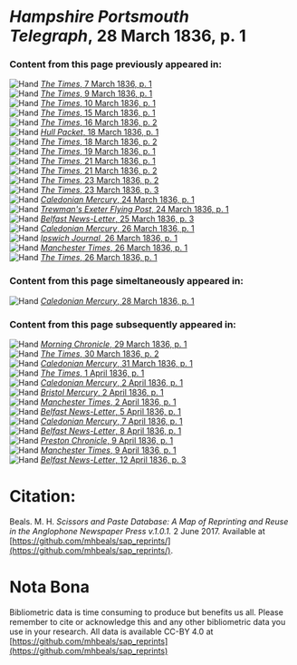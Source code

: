 # *Hampshire Portsmouth Telegraph*, 28 March 1836, p. 1  
  
### Content from this page previously appeared in:  
![Hand](http://scissorsandpaste.net/wp-content/uploads/2017/06/smallhandpointer.png) [*The Times*, 7 March 1836, p. 1](https://mhbeals.github.io/sap_html/The-Times/The-Times-7-March-1836-p-1)  
![Hand](http://scissorsandpaste.net/wp-content/uploads/2017/06/smallhandpointer.png) [*The Times*, 9 March 1836, p. 1](https://mhbeals.github.io/sap_html/The-Times/The-Times-9-March-1836-p-1)  
![Hand](http://scissorsandpaste.net/wp-content/uploads/2017/06/smallhandpointer.png) [*The Times*, 10 March 1836, p. 1](https://mhbeals.github.io/sap_html/The-Times/The-Times-10-March-1836-p-1)  
![Hand](http://scissorsandpaste.net/wp-content/uploads/2017/06/smallhandpointer.png) [*The Times*, 15 March 1836, p. 1](https://mhbeals.github.io/sap_html/The-Times/The-Times-15-March-1836-p-1)  
![Hand](http://scissorsandpaste.net/wp-content/uploads/2017/06/smallhandpointer.png) [*The Times*, 16 March 1836, p. 2](https://mhbeals.github.io/sap_html/The-Times/The-Times-16-March-1836-p-2)  
![Hand](http://scissorsandpaste.net/wp-content/uploads/2017/06/smallhandpointer.png) [*Hull Packet*, 18 March 1836, p. 1](https://mhbeals.github.io/sap_html/Hull-Packet/Hull-Packet-18-March-1836-p-1)  
![Hand](http://scissorsandpaste.net/wp-content/uploads/2017/06/smallhandpointer.png) [*The Times*, 18 March 1836, p. 2](https://mhbeals.github.io/sap_html/The-Times/The-Times-18-March-1836-p-2)  
![Hand](http://scissorsandpaste.net/wp-content/uploads/2017/06/smallhandpointer.png) [*The Times*, 19 March 1836, p. 1](https://mhbeals.github.io/sap_html/The-Times/The-Times-19-March-1836-p-1)  
![Hand](http://scissorsandpaste.net/wp-content/uploads/2017/06/smallhandpointer.png) [*The Times*, 21 March 1836, p. 1](https://mhbeals.github.io/sap_html/The-Times/The-Times-21-March-1836-p-1)  
![Hand](http://scissorsandpaste.net/wp-content/uploads/2017/06/smallhandpointer.png) [*The Times*, 21 March 1836, p. 2](https://mhbeals.github.io/sap_html/The-Times/The-Times-21-March-1836-p-2)  
![Hand](http://scissorsandpaste.net/wp-content/uploads/2017/06/smallhandpointer.png) [*The Times*, 23 March 1836, p. 2](https://mhbeals.github.io/sap_html/The-Times/The-Times-23-March-1836-p-2)  
![Hand](http://scissorsandpaste.net/wp-content/uploads/2017/06/smallhandpointer.png) [*The Times*, 23 March 1836, p. 3](https://mhbeals.github.io/sap_html/The-Times/The-Times-23-March-1836-p-3)  
![Hand](http://scissorsandpaste.net/wp-content/uploads/2017/06/smallhandpointer.png) [*Caledonian Mercury*, 24 March 1836, p. 1](https://mhbeals.github.io/sap_html/Caledonian-Mercury/Caledonian-Mercury-24-March-1836-p-1)  
![Hand](http://scissorsandpaste.net/wp-content/uploads/2017/06/smallhandpointer.png) [*Trewman's Exeter Flying Post*, 24 March 1836, p. 1](https://mhbeals.github.io/sap_html/Trewman's-Exeter-Flying-Post/Trewman's-Exeter-Flying-Post-24-March-1836-p-1)  
![Hand](http://scissorsandpaste.net/wp-content/uploads/2017/06/smallhandpointer.png) [*Belfast News-Letter*, 25 March 1836, p. 3](https://mhbeals.github.io/sap_html/Belfast-News-Letter/Belfast-News-Letter-25-March-1836-p-3)  
![Hand](http://scissorsandpaste.net/wp-content/uploads/2017/06/smallhandpointer.png) [*Caledonian Mercury*, 26 March 1836, p. 1](https://mhbeals.github.io/sap_html/Caledonian-Mercury/Caledonian-Mercury-26-March-1836-p-1)  
![Hand](http://scissorsandpaste.net/wp-content/uploads/2017/06/smallhandpointer.png) [*Ipswich Journal*, 26 March 1836, p. 1](https://mhbeals.github.io/sap_html/Ipswich-Journal/Ipswich-Journal-26-March-1836-p-1)  
![Hand](http://scissorsandpaste.net/wp-content/uploads/2017/06/smallhandpointer.png) [*Manchester Times*, 26 March 1836, p. 1](https://mhbeals.github.io/sap_html/Manchester-Times/Manchester-Times-26-March-1836-p-1)  
![Hand](http://scissorsandpaste.net/wp-content/uploads/2017/06/smallhandpointer.png) [*The Times*, 26 March 1836, p. 1](https://mhbeals.github.io/sap_html/The-Times/The-Times-26-March-1836-p-1)  
  
### Content from this page simeltaneously appeared in:  
![Hand](http://scissorsandpaste.net/wp-content/uploads/2017/06/smallhandpointer.png) [*Caledonian Mercury*, 28 March 1836, p. 1](https://mhbeals.github.io/sap_html/Caledonian-Mercury/Caledonian-Mercury-28-March-1836-p-1)  
  
### Content from this page subsequently appeared in:  
![Hand](http://scissorsandpaste.net/wp-content/uploads/2017/06/smallhandpointer.png) [*Morning Chronicle*, 29 March 1836, p. 1](https://mhbeals.github.io/sap_html/Morning-Chronicle/Morning-Chronicle-29-March-1836-p-1)  
![Hand](http://scissorsandpaste.net/wp-content/uploads/2017/06/smallhandpointer.png) [*The Times*, 30 March 1836, p. 2](https://mhbeals.github.io/sap_html/The-Times/The-Times-30-March-1836-p-2)  
![Hand](http://scissorsandpaste.net/wp-content/uploads/2017/06/smallhandpointer.png) [*Caledonian Mercury*, 31 March 1836, p. 1](https://mhbeals.github.io/sap_html/Caledonian-Mercury/Caledonian-Mercury-31-March-1836-p-1)  
![Hand](http://scissorsandpaste.net/wp-content/uploads/2017/06/smallhandpointer.png) [*The Times*, 1 April 1836, p. 1](https://mhbeals.github.io/sap_html/The-Times/The-Times-1-April-1836-p-1)  
![Hand](http://scissorsandpaste.net/wp-content/uploads/2017/06/smallhandpointer.png) [*Caledonian Mercury*, 2 April 1836, p. 1](https://mhbeals.github.io/sap_html/Caledonian-Mercury/Caledonian-Mercury-2-April-1836-p-1)  
![Hand](http://scissorsandpaste.net/wp-content/uploads/2017/06/smallhandpointer.png) [*Bristol Mercury*, 2 April 1836, p. 1](https://mhbeals.github.io/sap_html/Bristol-Mercury/Bristol-Mercury-2-April-1836-p-1)  
![Hand](http://scissorsandpaste.net/wp-content/uploads/2017/06/smallhandpointer.png) [*Manchester Times*, 2 April 1836, p. 1](https://mhbeals.github.io/sap_html/Manchester-Times/Manchester-Times-2-April-1836-p-1)  
![Hand](http://scissorsandpaste.net/wp-content/uploads/2017/06/smallhandpointer.png) [*Belfast News-Letter*, 5 April 1836, p. 1](https://mhbeals.github.io/sap_html/Belfast-News-Letter/Belfast-News-Letter-5-April-1836-p-1)  
![Hand](http://scissorsandpaste.net/wp-content/uploads/2017/06/smallhandpointer.png) [*Caledonian Mercury*, 7 April 1836, p. 1](https://mhbeals.github.io/sap_html/Caledonian-Mercury/Caledonian-Mercury-7-April-1836-p-1)  
![Hand](http://scissorsandpaste.net/wp-content/uploads/2017/06/smallhandpointer.png) [*Belfast News-Letter*, 8 April 1836, p. 1](https://mhbeals.github.io/sap_html/Belfast-News-Letter/Belfast-News-Letter-8-April-1836-p-1)  
![Hand](http://scissorsandpaste.net/wp-content/uploads/2017/06/smallhandpointer.png) [*Preston Chronicle*, 9 April 1836, p. 1](https://mhbeals.github.io/sap_html/Preston-Chronicle/Preston-Chronicle-9-April-1836-p-1)  
![Hand](http://scissorsandpaste.net/wp-content/uploads/2017/06/smallhandpointer.png) [*Manchester Times*, 9 April 1836, p. 1](https://mhbeals.github.io/sap_html/Manchester-Times/Manchester-Times-9-April-1836-p-1)  
![Hand](http://scissorsandpaste.net/wp-content/uploads/2017/06/smallhandpointer.png) [*Belfast News-Letter*, 12 April 1836, p. 3](https://mhbeals.github.io/sap_html/Belfast-News-Letter/Belfast-News-Letter-12-April-1836-p-3)  


# Citation: 

Beals. M. H. *Scissors and Paste Database: A Map of Reprinting and Reuse in the Anglophone Newspaper Press v.1.0.1.* 2 June 2017. Available at [https://github.com/mhbeals/sap_reprints/](https://github.com/mhbeals/sap_reprints/). 

# Nota Bona

Bibliometric data is time consuming to produce but benefits us all. Please remember to cite or acknowledge this and any other bibliometric data you use in your research. All data is available CC-BY 4.0 at [https://github.com/mhbeals/sap_reprints](https://github.com/mhbeals/sap_reprints)